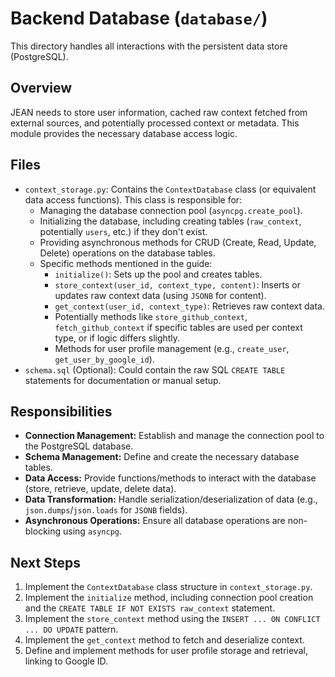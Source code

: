 # Backend Database (`database/`)

This directory handles all interactions with the persistent data store (PostgreSQL).

## Overview

JEAN needs to store user information, cached raw context fetched from external sources, and potentially processed context or metadata. This module provides the necessary database access logic.

## Files

-   `context_storage.py`: Contains the `ContextDatabase` class (or equivalent data access functions). This class is responsible for:
    -   Managing the database connection pool (`asyncpg.create_pool`).
    -   Initializing the database, including creating tables (`raw_context`, potentially `users`, etc.) if they don't exist.
    -   Providing asynchronous methods for CRUD (Create, Read, Update, Delete) operations on the database tables.
    -   Specific methods mentioned in the guide:
        -   `initialize()`: Sets up the pool and creates tables.
        -   `store_context(user_id, context_type, content)`: Inserts or updates raw context data (using `JSONB` for content).
        -   `get_context(user_id, context_type)`: Retrieves raw context data.
        -   Potentially methods like `store_github_context`, `fetch_github_context` if specific tables are used per context type, or if logic differs slightly.
        -   Methods for user profile management (e.g., `create_user`, `get_user_by_google_id`).
-   `schema.sql` (Optional): Could contain the raw SQL `CREATE TABLE` statements for documentation or manual setup.

## Responsibilities

-   **Connection Management:** Establish and manage the connection pool to the PostgreSQL database.
-   **Schema Management:** Define and create the necessary database tables.
-   **Data Access:** Provide functions/methods to interact with the database (store, retrieve, update, delete data).
-   **Data Transformation:** Handle serialization/deserialization of data (e.g., `json.dumps`/`json.loads` for `JSONB` fields).
-   **Asynchronous Operations:** Ensure all database operations are non-blocking using `asyncpg`.

## Next Steps

1.  Implement the `ContextDatabase` class structure in `context_storage.py`.
2.  Implement the `initialize` method, including connection pool creation and the `CREATE TABLE IF NOT EXISTS raw_context` statement.
3.  Implement the `store_context` method using the `INSERT ... ON CONFLICT ... DO UPDATE` pattern.
4.  Implement the `get_context` method to fetch and deserialize context.
5.  Define and implement methods for user profile storage and retrieval, linking to Google ID. 